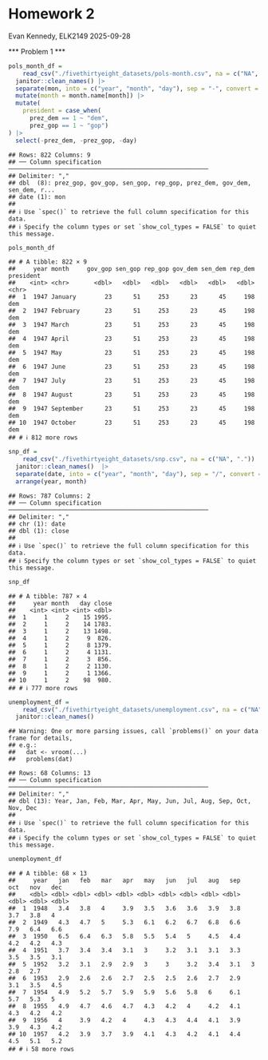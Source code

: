 Homework 2
================
Evan Kennedy, ELK2149
2025-09-28

\*\*\* Problem 1 \*\*\*

``` r
pols_month_df = 
    read_csv("./fivethirtyeight_datasets/pols-month.csv", na = c("NA", ".")) |>
  janitor::clean_names() |> 
  separate(mon, into = c("year", "month", "day"), sep = "-", convert = TRUE) |> 
  mutate(month = month.name[month]) |> 
  mutate(
    president = case_when(
      prez_dem == 1 ~ "dem",
      prez_gop == 1 ~ "gop")
) |> 
  select(-prez_dem, -prez_gop, -day)
```

    ## Rows: 822 Columns: 9
    ## ── Column specification ────────────────────────────────────────────────────────
    ## Delimiter: ","
    ## dbl  (8): prez_gop, gov_gop, sen_gop, rep_gop, prez_dem, gov_dem, sen_dem, r...
    ## date (1): mon
    ## 
    ## ℹ Use `spec()` to retrieve the full column specification for this data.
    ## ℹ Specify the column types or set `show_col_types = FALSE` to quiet this message.

``` r
pols_month_df
```

    ## # A tibble: 822 × 9
    ##     year month     gov_gop sen_gop rep_gop gov_dem sen_dem rep_dem president
    ##    <int> <chr>       <dbl>   <dbl>   <dbl>   <dbl>   <dbl>   <dbl> <chr>    
    ##  1  1947 January        23      51     253      23      45     198 dem      
    ##  2  1947 February       23      51     253      23      45     198 dem      
    ##  3  1947 March          23      51     253      23      45     198 dem      
    ##  4  1947 April          23      51     253      23      45     198 dem      
    ##  5  1947 May            23      51     253      23      45     198 dem      
    ##  6  1947 June           23      51     253      23      45     198 dem      
    ##  7  1947 July           23      51     253      23      45     198 dem      
    ##  8  1947 August         23      51     253      23      45     198 dem      
    ##  9  1947 September      23      51     253      23      45     198 dem      
    ## 10  1947 October        23      51     253      23      45     198 dem      
    ## # ℹ 812 more rows

``` r
snp_df = 
    read_csv("./fivethirtyeight_datasets/snp.csv", na = c("NA", ".")) |>
  janitor::clean_names()  |> 
  separate(date, into = c("year", "month", "day"), sep = "/", convert = TRUE) |> 
  arrange(year, month)
```

    ## Rows: 787 Columns: 2
    ## ── Column specification ────────────────────────────────────────────────────────
    ## Delimiter: ","
    ## chr (1): date
    ## dbl (1): close
    ## 
    ## ℹ Use `spec()` to retrieve the full column specification for this data.
    ## ℹ Specify the column types or set `show_col_types = FALSE` to quiet this message.

``` r
snp_df
```

    ## # A tibble: 787 × 4
    ##     year month   day close
    ##    <int> <int> <int> <dbl>
    ##  1     1     2    15 1995.
    ##  2     1     2    14 1783.
    ##  3     1     2    13 1498.
    ##  4     1     2     9  826.
    ##  5     1     2     8 1379.
    ##  6     1     2     4 1131.
    ##  7     1     2     3  856.
    ##  8     1     2     2 1130.
    ##  9     1     2     1 1366.
    ## 10     1     2    98  980.
    ## # ℹ 777 more rows

``` r
unemployment_df = 
    read_csv("./fivethirtyeight_datasets/unemployment.csv", na = c("NA", ".")) |>
  janitor::clean_names()
```

    ## Warning: One or more parsing issues, call `problems()` on your data frame for details,
    ## e.g.:
    ##   dat <- vroom(...)
    ##   problems(dat)

    ## Rows: 68 Columns: 13
    ## ── Column specification ────────────────────────────────────────────────────────
    ## Delimiter: ","
    ## dbl (13): Year, Jan, Feb, Mar, Apr, May, Jun, Jul, Aug, Sep, Oct, Nov, Dec
    ## 
    ## ℹ Use `spec()` to retrieve the full column specification for this data.
    ## ℹ Specify the column types or set `show_col_types = FALSE` to quiet this message.

``` r
unemployment_df
```

    ## # A tibble: 68 × 13
    ##     year   jan   feb   mar   apr   may   jun   jul   aug   sep   oct   nov   dec
    ##    <dbl> <dbl> <dbl> <dbl> <dbl> <dbl> <dbl> <dbl> <dbl> <dbl> <dbl> <dbl> <dbl>
    ##  1  1948   3.4   3.8   4     3.9   3.5   3.6   3.6   3.9   3.8   3.7   3.8   4  
    ##  2  1949   4.3   4.7   5     5.3   6.1   6.2   6.7   6.8   6.6   7.9   6.4   6.6
    ##  3  1950   6.5   6.4   6.3   5.8   5.5   5.4   5     4.5   4.4   4.2   4.2   4.3
    ##  4  1951   3.7   3.4   3.4   3.1   3     3.2   3.1   3.1   3.3   3.5   3.5   3.1
    ##  5  1952   3.2   3.1   2.9   2.9   3     3     3.2   3.4   3.1   3     2.8   2.7
    ##  6  1953   2.9   2.6   2.6   2.7   2.5   2.5   2.6   2.7   2.9   3.1   3.5   4.5
    ##  7  1954   4.9   5.2   5.7   5.9   5.9   5.6   5.8   6     6.1   5.7   5.3   5  
    ##  8  1955   4.9   4.7   4.6   4.7   4.3   4.2   4     4.2   4.1   4.3   4.2   4.2
    ##  9  1956   4     3.9   4.2   4     4.3   4.3   4.4   4.1   3.9   3.9   4.3   4.2
    ## 10  1957   4.2   3.9   3.7   3.9   4.1   4.3   4.2   4.1   4.4   4.5   5.1   5.2
    ## # ℹ 58 more rows
